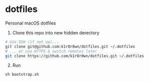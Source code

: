 # dotfiles

Personal macOS dotfiles

1. Clone this repo into new hidden derectory

```sh
# Use SSH (if set up)...
git clone git@github.com:k1r8r0wn/dotfiles.git ~/.dotfiles
# ... or use HTTPS & switch remotes later
git clone https://github.com/k1r8r0wn/dotfiles.git ~/.dotfiles
```

2. Run
```sh
sh bootstrap.sh
```
